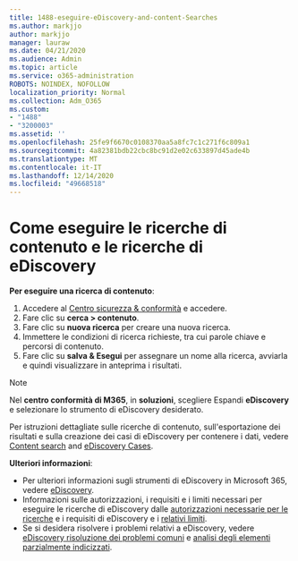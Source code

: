 ```yaml
---
title: 1488-eseguire-eDiscovery-and-content-Searches
ms.author: markjjo
author: markjjo
manager: lauraw
ms.date: 04/21/2020
ms.audience: Admin
ms.topic: article
ms.service: o365-administration
ROBOTS: NOINDEX, NOFOLLOW
localization_priority: Normal
ms.collection: Adm_O365
ms.custom:
- "1488"
- "3200003"
ms.assetid: ''
ms.openlocfilehash: 25fe9f6670c0108370aa5a8fc7c1c271f6c809a1
ms.sourcegitcommit: 4a82381bdb22cbc8bc91d2e02c633897d45ade4b
ms.translationtype: MT
ms.contentlocale: it-IT
ms.lasthandoff: 12/14/2020
ms.locfileid: "49668518"
---
```

# <a name="how-to-perform-content-searches-and-ediscovery-searches"></a>Come eseguire le ricerche di contenuto e le ricerche di eDiscovery

**Per eseguire una ricerca di contenuto**:

1. Accedere al [Centro sicurezza & conformità](https://protection.office.com) e accedere.
2. Fare clic su **cerca > contenuto**.
3. Fare clic su **nuova ricerca** per creare una nuova ricerca.
4. Immettere le condizioni di ricerca richieste, tra cui parole chiave e percorsi di contenuto.
5. Fare clic su **salva & Esegui** per assegnare un nome alla ricerca, avviarla e quindi visualizzare in anteprima i risultati.

> [!NOTE]
> Nel **centro conformità di M365**, in **soluzioni**, scegliere Espandi **eDiscovery** e selezionare lo strumento di eDiscovery desiderato.

Per istruzioni dettagliate sulle ricerche di contenuto, sull'esportazione dei risultati e sulla creazione dei casi di eDiscovery per contenere i dati, vedere [Content search](https://docs.microsoft.com/microsoft-365/compliance/content-search) and [eDiscovery Cases](https://docs.microsoft.com/microsoft-365/compliance/ediscovery-cases).

**Ulteriori informazioni**:

- Per ulteriori informazioni sugli strumenti di eDiscovery in Microsoft 365, vedere [eDiscovery](https://docs.microsoft.com/microsoft-365/compliance/ediscovery).
- Informazioni sulle autorizzazioni, i requisiti e i limiti necessari per eseguire le ricerche di eDiscovery dalle [autorizzazioni necessarie per le ricerche](https://docs.microsoft.com/microsoft-365/compliance/assign-ediscovery-permissions) e i requisiti di eDiscovery e i [relativi limiti](https://docs.microsoft.com/microsoft-365/compliance/limits-for-content-search).
- Se si desidera risolvere i problemi relativi a eDiscovery, vedere [eDiscovery risoluzione dei problemi comuni](https://docs.microsoft.com/microsoft-365/compliance/ediscovery-troubleshooting-common-issues) e [analisi degli elementi parzialmente indicizzati](https://docs.microsoft.com/microsoft-365/compliance/investigating-partially-indexed-items-in-ediscovery).
